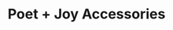 ---
title: "Poet + Joy Accessories"
reviewer_title: "Accessory and Handbag Company"
testimony_text: "We love working with Abundantly Social! Aimee does a wonderful job of conveying the look and feel of our brand through posts that really engage our followers. She is great at guiding us and then executing what is necessary to create a social media presence that supports our business and helps it grow. We at Poet + Joy Accessories highly recommend Abundantly Social."
---